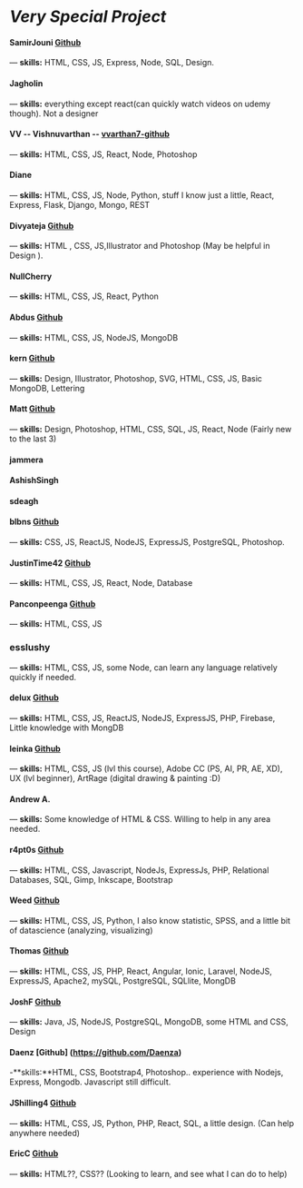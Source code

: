 # *Very Special Project*



#### SamirJouni [Github](https://github.com/SamirJouni)
— **skills:** HTML, CSS, JS, Express, Node, SQL, Design.


#### Jagholin
— **skills:** everything except react(can quickly watch videos on udemy though). Not a designer


#### VV -- Vishnuvarthan -- [vvarthan7-github](https://github.com/vvarthan7)
— **skills:** HTML, CSS, JS, React, Node, Photoshop


#### Diane
— **skills:** HTML, CSS, JS, Node, Python, stuff I know just a little, React, Express, Flask, Django, Mongo, REST


#### Divyateja [Github](https://github.com/Divyateja04)
— **skills:** HTML , CSS, JS,Illustrator and Photoshop (May be helpful in Design ).


#### NullCherry
— **skills:** HTML, CSS, JS, React, Python


#### Abdus [Github](https://github.com/thisisabdus)
— **skills:** HTML, CSS, JS, NodeJS, MongoDB


#### kern [Github](https://github.com/Pavelisp)
— **skills:** Design, Illustrator, Photoshop, SVG, HTML, CSS, JS, Basic MongoDB, Lettering

#### Matt [Github](https://github.com/MattCSmith)
—  **skills:** Design, Photoshop, HTML, CSS, SQL, JS, React, Node (Fairly new to the last 3)

#### jammera

#### AshishSingh

#### sdeagh

#### blbns [Github](https://github.com/balabis)
— **skills:** CSS, JS, ReactJS, NodeJS, ExpressJS, PostgreSQL, Photoshop.

#### JustinTime42 [Github](https://github.com/JustinTime42)
— **skills:** HTML, CSS, JS, React, Node, Database

#### Panconpeenga [Github](https://github.com/Panconpeenga)
— **skills:** HTML, CSS, JS

### esslushy
— **skills:** HTML, CSS, JS, some Node, can learn any language relatively quickly if needed.

#### delux [Github](https://github.com/deluxscript)
— **skills:** HTML, CSS, JS, ReactJS, NodeJS, ExpressJS, PHP, Firebase, Little knowledge with MongDB

#### leinka [Github](https://github.com/leinka)
— **skills:** HTML, CSS, JS (lvl this course), Adobe CC (PS, AI, PR, AE, XD), UX (lvl beginner), ArtRage (digital drawing & painting :D)

#### Andrew A.
— **skills:** Some knowledge of HTML & CSS. Willing to help in any area needed.

#### r4pt0s [Github](https://github.com/r4pt0s)
— **skills:** HTML, CSS, Javascript, NodeJs, ExpressJs, PHP, Relational Databases, SQL, Gimp, Inkscape, Bootstrap

#### Weed [Github](https://github.com/Wistree)
— **skills:** HTML, CSS, JS, Python, I also know statistic, SPSS, and a little bit of datascience (analyzing, visualizing)

#### Thomas [Github](https://github.com/thomasdreyer)
— **skills:** HTML, CSS, JS, PHP, React, Angular, Ionic, Laravel, NodeJS, ExpressJS, Apache2, mySQL, PostgreSQL, SQLlite, MongDB

#### JoshF [Github](https://github.com/jef88)
— **skills:** Java, JS, NodeJS, PostgreSQL, MongoDB, some HTML and CSS, Design

#### Daenz [Github] (https://github.com/Daenza)
-**skills:**HTML, CSS, Bootstrap4, Photoshop.. experience with Nodejs, Express, Mongodb. Javascript still difficult. 

#### JShilling4 [Github](https://github.com/JShilling4)
— **skills:** HTML, CSS, JS, Python, PHP, React, SQL, a little design. (Can help anywhere needed)

#### EricC [Github](https://github.com/erampion)
— **skills:** HTML??, CSS?? (Looking to learn, and see what I can do to help)